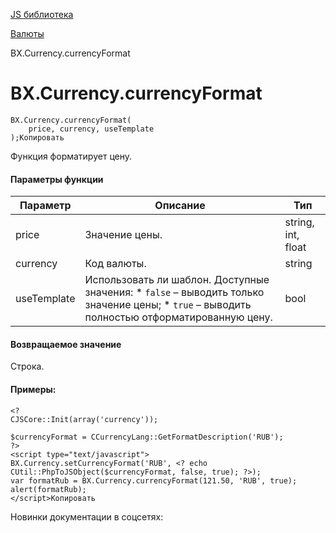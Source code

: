 [JS библиотека](/api_help/js_lib/index.php)

[Валюты](/api_help/js_lib/currency/index.php)

BX.Currency.currencyFormat

BX.Currency.currencyFormat
==========================

```
BX.Currency.currencyFormat(
	price, currency, useTemplate
);Копировать
```

Функция форматирует цену.

#### Параметры функции

| Параметр | Описание | Тип |
| --- | --- | --- |
| price | Значение цены. | string, int, float |
| currency | Код валюты. | string |
| useTemplate | Использовать ли шаблон. Доступные значения:  * `false` – выводить только значение цены; * `true` – выводить полностью отформатированную цену. | bool |

#### Возвращаемое значение

Строка.

#### Примеры:

```
<? 
CJSCore::Init(array('currency')); 
 
$currencyFormat = CCurrencyLang::GetFormatDescription('RUB'); 
?> 
<script type="text/javascript"> 
BX.Currency.setCurrencyFormat('RUB', <? echo CUtil::PhpToJSObject($currencyFormat, false, true); ?>);  
var formatRub = BX.Currency.currencyFormat(121.50, 'RUB', true);  
alert(formatRub); 
</script>Копировать
```

Новинки документации в соцсетях:
